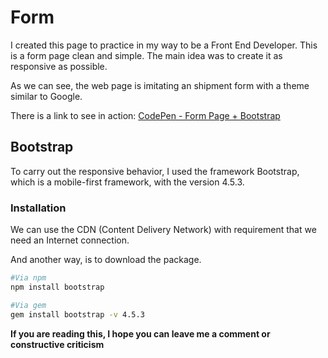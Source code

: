 # Form

I created this page to practice in my way to be a Front End Developer. This is a form page clean and simple. The main idea was to create it as responsive as possible.

As we can see, the web page is imitating an shipment form with a theme similar to Google.

There is a link to see in action: [CodePen - Form Page + Bootstrap](https://codepen.io/jjpg/full/QWERmBY)

## Bootstrap

To carry out the responsive behavior, I used the framework Bootstrap, which is a mobile-first framework, with the version 4.5.3.



### Installation

We can use the CDN (Content Delivery Network) with requirement that we need an Internet connection.

And another way, is to download the package.

```bash
#Via npm
npm install bootstrap

#Via gem
gem install bootstrap -v 4.5.3
```





**If you are reading this, I hope you can leave me a comment or constructive criticism**
